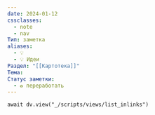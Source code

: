 ```yaml
---
date: 2024-01-12
cssclasses:
  - note
  - nav
Тип: заметка
aliases:
  - 💡
  - 💡 Идеи
Раздел: "[[Картотека]]"
Тема: 
Статус заметки:
  - ♻️ переработать
---
```


```dataviewjs
await dv.view("_/scripts/views/list_inlinks")
``` 
